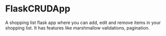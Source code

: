 # FlaskCRUDApp

A shopping list flask app where you can add, edit and remove items in your shopping list. It has features like marshmallow validations, pagination.
